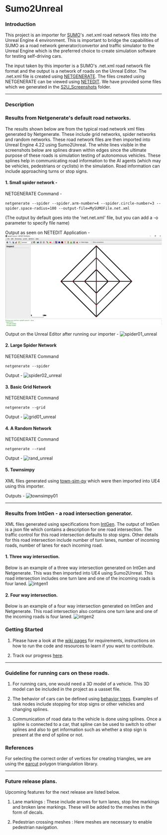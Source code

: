 # Sumo2Unreal

### Introduction
This project is an importer for [SUMO](http://sumo.dlr.de/wiki/Sumo_at_a_Glance)'s .net.xml road network files into the Unreal Engine 4 environment. This is important to bridge the capabilities of SUMO as a road network generator/convertor and traffic simulator to the Unreal Engine which is the preferred choice to create simulation software for testing self-driving cars.

The input taken by this importer is a SUMO's .net.xml road network file format and the output is a network of roads on the Unreal Editor. The .net.xml file is created using [NETGENERATE](http://sumo.dlr.de/wiki/NETGENERATE). The files created using NETGENERATE can be viewed using [NETEDIT](http://sumo.dlr.de/wiki/NETEDIT). We have provided some files which we generated in the [S2U_Screenshots]() folder.

---
### Description



### Results from Netgenerate's default road networks.
The results shown below are from the typical road network xml files generated by Netgenerate. These include grid networks, spider networks and random networks. These road network files are then imported into Unreal Engine 4.22 using Sumo2Unreal. The white lines visible in the screenshots below are splines drawn within edges since the ultimate purpose of these roads is simulation testing of autonomous vehicles. These splines help in communicating road information to the AI agents (which may be vehicles, pedestrians or cyclists) in the simulation. Road information can include approaching turns or stop signs. 

#### 1. Small spider network - 

NETGENERATE Command - 
```
netgenerate --spider --spider.arm-number=4 --spider.circle-number=3 --spider.space-radius=100 --output-file=MySUMOFile.net.xml
```
(The output by default goes into the 'net.net.xml' file, but you can add a -o parameter to specify file name)

Output as seen on NETEDIT Application - 
![spider01_netedit](https://github.com/AugmentedDesignLab/Sumo2Unreal/blob/master/S2U_Screenshots/spider01_netedit.png)

Output on the Unreal Editor after running our importer - 
![spider01_unreal](https://github.com/AugmentedDesignLab/Sumo2Unreal/blob/master/newTests/diamond-spider.png)

#### 2. Large Spider Network 

NETGENERATE Command 
```
netgenerate --spider
```

Output - 
![spider02_unreal](https://github.com/AugmentedDesignLab/Sumo2Unreal/blob/master/newTests/regularSpiderWeb.png)

#### 3. Basic Grid Network 

NETGENERATE Command 
```
netgenerate --grid
```

Output - 
![grid01_unreal](https://github.com/AugmentedDesignLab/Sumo2Unreal/blob/master/newTests/grid.png)

#### 4. A Random Network 

NETGENERATE Command  
```
netgenerate --rand
```
Output - 
![rand_unreal](https://github.com/AugmentedDesignLab/Sumo2Unreal/blob/master/newTests/rand.png)


#### 5. Townsimpy 

XML files generated using [town-sim-py](https://github.com/AugmentedDesignLab/town-sim-py) which were then imported into UE4 using this importer.

Outputs - 
![townsimpy01](https://github.com/AugmentedDesignLab/Sumo2Unreal/blob/master/newTests/TownSimPy.png)

---
### Results from IntGen - a road intersection generator.

XML files generated using specifications from [IntGen](https://github.com/AugmentedDesignLab/intgen). The output of IntGen is a json file which contains a description for one road intersection. The traffic control for this road intersection defaults to stop signs. Other details for this road intersection include number of turn lanes, number of incoming roads, number of lanes for each incoming road.

#### 1. Three way intersection.

Below is an example of a three way intersection generated on IntGen and Netgenerate. This was then imported into UE4 using Sumo2Unreal. This road intersection includes one turn lane and one of the incoming roads is four laned.
![intgen1](https://github.com/AugmentedDesignLab/Sumo2Unreal/blob/master/newTests/threeway-oneturnlane-onefourlanedroad.png)

#### 2. Four way intersection.

Below is an example of a four way intersection generated on IntGen and Netgenerate. This road intersection also contains one turn lane and one of the incoming roads is four laned. 
![intgen2](https://github.com/AugmentedDesignLab/Sumo2Unreal/blob/master/newTests/4-way-onefourlanedroad.png)


### Getting Started 

1. Please have a look at the [wiki pages](https://github.com/AugmentedDesignLab/Sumo2Unreal/wiki) for requirements, instructions on how to run the code and resources to learn if you want to contribute. 

2. Track our progress [here](https://github.com/AugmentedDesignLab/Sumo2Unreal/projects/1).
---

### Guideline for running cars on these roads.

1. For running cars, one would need a 3D model of a vehicle. This 3D model can be included in the project as a uasset file.

2. The behavior of cars can be defined using [behavior trees](https://docs.unrealengine.com/en-US/Engine/ArtificialIntelligence/BehaviorTrees/index.html). Examples of task nodes include stopping for stop signs or other vehicles and changing splines.

3. Communication of road data to the vehicle is done using splines. Once a spline is connected to a car, that spline can be used to switch to other splines and also to get information such as whether a stop sign is present at the end of spline or not. 

### References
For selecting the correct order of vertices for creating triangles, we are using the [earcut](https://github.com/mapbox/earcut.hpp) polygon triangulation library.

---

### Future release plans.
Upcoming features for the next release are listed below.

1. Lane markings : These include arrows for turn lanes, stop line markings and broken lane markings. These will be added to the meshes in the form of decals. 

2. Pedestrian crossing meshes : Here meshes are necessary to enable pedestrian navigation.


